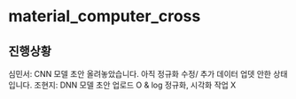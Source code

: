 # material_computer_cross
## 진행상황
심민서: CNN 모델 초안 올려놓았습니다. 아직 정규화 수정/ 추가 데이터 업뎃 안한 상태입니다.
조현지: DNN 모델 초안 업로드 O & log 정규화, 시각화 작업 X
